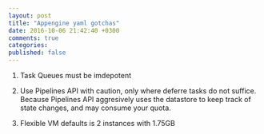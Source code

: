 ```yaml
---
layout: post
title: "Appengine yaml gotchas"
date: 2016-10-06 21:42:40 +0300
comments: true
categories: 
published: false
---
```


1. Task Queues must be imdepotent

2. Use Pipelines API with caution, only where deferre tasks do not suffice. Because Pipelines API aggresively uses the datastore to keep track of state changes, and may consume your quota.

3. Flexible VM defaults is 2 instances with 1.75GB